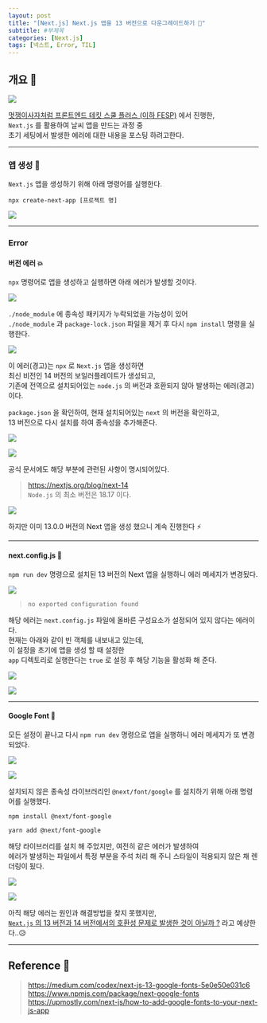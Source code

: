 ```yaml
---
layout: post
title: "[Next.js] Next.js 앱을 13 버전으로 다운그레이드하기 🔽"
subtitle: #부제목
categories: [Next.js]
tags: [넥스트, Error, TIL]
---
```


## 개요 💬

![](https://img1.daumcdn.net/thumb/R1280x0/?scode=mtistory2&fname=https%3A%2F%2Fblog.kakaocdn.net%2Fdn%2FbxGhXi%2FbtsAreaGl6Y%2FgHCs691K1lo2GvkTJ71dDk%2Fimg.png)

<U>멋쟁이사자처럼 프론트엔드 테킷 스쿨 플러스 (이하 FESP)</U> 에서 진행한,<br>
`Next.js` 를 활용하여 날씨 앱을 만드는 과정 중<br>
초기 세팅에서 발생한 에러에 대한 내용을 포스팅 하려고한다.

---

### 앱 생성 💫

`Next.js` 앱을 생성하기 위해 아래 명령어를 실행한다.

```
npx create-next-app [프로젝트 명]
```

![](https://img1.daumcdn.net/thumb/R1280x0/?scode=mtistory2&fname=https%3A%2F%2Fblog.kakaocdn.net%2Fdn%2FbDAyIQ%2FbtsAouLXbWh%2Ffuzzmyz8kPZ0B11ywqi1I0%2Fimg.png)

---

### Error

#### 버전 에러 💥

`npx` 명령어로 앱을 생성하고 실행하면 아래 에러가 발생할 것이다.

![](https://img1.daumcdn.net/thumb/R1280x0/?scode=mtistory2&fname=https%3A%2F%2Fblog.kakaocdn.net%2Fdn%2FcFWSlO%2FbtsAmyhfZ4O%2FGvKx9kMTr6HFbkjZdMbKW0%2Fimg.png)

`./node_module` 에 종속성 패키지가 누락되었을 가능성이 있어<br>
`./node_module` 과 `package-lock.json` 파일을 제거 후 다시 `npm install` 명령을 실행한다.

![](https://img1.daumcdn.net/thumb/R1280x0/?scode=mtistory2&fname=https%3A%2F%2Fblog.kakaocdn.net%2Fdn%2Fb1uU7V%2FbtsAmFnaVjt%2FU7tiEISViLm1vx4xAjtV10%2Fimg.png)

이 에러(경고)는 `npx` 로 `Next.js` 앱을 생성하면<br>
최신 비전인 14 버전의 보일러플레이트가 생성되고,<br>
기존에 전역으로 설치되어있는 `node.js` 의 버전과 호환되지 않아 발생하는 에러(경고)이다.<br>

`package.json` 을 확인하여, 현재 설치되어있는 `next` 의 버전을 확인하고,<br>
13 버전으로 다시 설치를 하여 종속성을 추가해준다.

![](https://img1.daumcdn.net/thumb/R1280x0/?scode=mtistory2&fname=https%3A%2F%2Fblog.kakaocdn.net%2Fdn%2FEZfS5%2FbtsAmFgopyP%2FtAtqYj75sEIgKKK9GX1KWk%2Fimg.png)

![](https://img1.daumcdn.net/thumb/R1280x0/?scode=mtistory2&fname=https%3A%2F%2Fblog.kakaocdn.net%2Fdn%2FdVittK%2FbtsAkvrwPt0%2FFny5IkC1z0WlETUGfqWn90%2Fimg.png)

공식 문서에도 해당 부분에 관련된 사항이 명시되어있다.

> <https://nextjs.org/blog/next-14><br>`Node.js` 의 최소 버전은 18.17 이다.

![](https://img1.daumcdn.net/thumb/R1280x0/?scode=mtistory2&fname=https%3A%2F%2Fblog.kakaocdn.net%2Fdn%2FcMwmaA%2FbtsAnCwPw6c%2FaRuIUGk4XeNb59ppEkCFk1%2Fimg.png)

하지만 이미 13.0.0 버전의 Next 앱을 생성 했으니 계속 진행한다 ⚡

---

#### next.config.js 💢

`npm run dev` 명령으로 설치된 13 버전의 Next 앱을 실행하니 에러 메세지가 변경됬다.

![](https://img1.daumcdn.net/thumb/R1280x0/?scode=mtistory2&fname=https%3A%2F%2Fblog.kakaocdn.net%2Fdn%2FcnqTOi%2FbtsAkusNAbS%2FHsukIltOO6DgmnoU9Vszl0%2Fimg.png)

> `no exported configuration found`

해당 에러는 `next.config.js` 파일에 올바른 구성요소가 설정되어 있지 않다는 에러이다.<br>
현재는 아래와 같이 빈 객체를 내보내고 있는데,<br>
이 설정을 초기에 앱을 생성 할 때 설정한<br>
`app` 디렉토리로 실행한다는 `true` 로 설정 후 해당 기능을 활성화 해 준다.

![](https://img1.daumcdn.net/thumb/R1280x0/?scode=mtistory2&fname=https%3A%2F%2Fblog.kakaocdn.net%2Fdn%2F4Zoz8%2FbtsAri5n1vi%2F6bqktRGyYyIVwH6kMT2Yo1%2Fimg.png)

![](https://img1.daumcdn.net/thumb/R1280x0/?scode=mtistory2&fname=https%3A%2F%2Fblog.kakaocdn.net%2Fdn%2FJd6Ng%2FbtsAmz8qoY8%2FE1ww6hnoAOkUgXlnfrVUK1%2Fimg.png)

---

#### Google Font 🤬

모든 설정이 끝나고 다시 `npm run dev` 명령으로 앱을 실행하니 에러 메세지가 또 변경되었다.

![](https://img1.daumcdn.net/thumb/R1280x0/?scode=mtistory2&fname=https%3A%2F%2Fblog.kakaocdn.net%2Fdn%2FbLKE7v%2FbtsArxuv1Cn%2FpmAojvIt1WjlaAQNVHd3KK%2Fimg.png)

![](https://img1.daumcdn.net/thumb/R1280x0/?scode=mtistory2&fname=https%3A%2F%2Fblog.kakaocdn.net%2Fdn%2FbPrkhi%2FbtsAsz6G4MQ%2FZ0ZyQ4bxiuo88B1NkBsPSK%2Fimg.png)

설치되지 않은 종속성 라이브러리인 `@next/font/google` 를 설치하기 위해 아래 명령어를 실행했다.

```
npm install @next/font-google
```

```
yarn add @next/font-google
```

해당 라이브러리를 설치 해 주었지만, 여전히 같은 에러가 발생하여<br>
에러가 발생하는 파일에서 특정 부분을 주석 처리 해 주니 스타일이 적용되지 않은 채 렌더링이 됬다.

![](https://img1.daumcdn.net/thumb/R1280x0/?scode=mtistory2&fname=https%3A%2F%2Fblog.kakaocdn.net%2Fdn%2FJeDf9%2FbtsAmEWgSge%2FD4g0vqrQpFHlY3khkOcKX0%2Fimg.png)

![](https://img1.daumcdn.net/thumb/R1280x0/?scode=mtistory2&fname=https%3A%2F%2Fblog.kakaocdn.net%2Fdn%2FK22uc%2FbtsAqLUktJe%2FKvCPQmbrIP2VKGq8pzVsuk%2Fimg.png)

아직 해당 에러는 원인과 해결방법을 찾지 못했지만,<br>
<U>`Next.js` 의 13 버전과 14 버전에서의 호환성 문제로 발생한 것이 아닐까 ?</U> 라고 예상한다..😥

---

## Reference 🌊

> <https://medium.com/codex/next-js-13-google-fonts-5e0e50e031c6><br><https://www.npmjs.com/package/next-google-fonts><br><https://upmostly.com/next-js/how-to-add-google-fonts-to-your-next-js-app>

